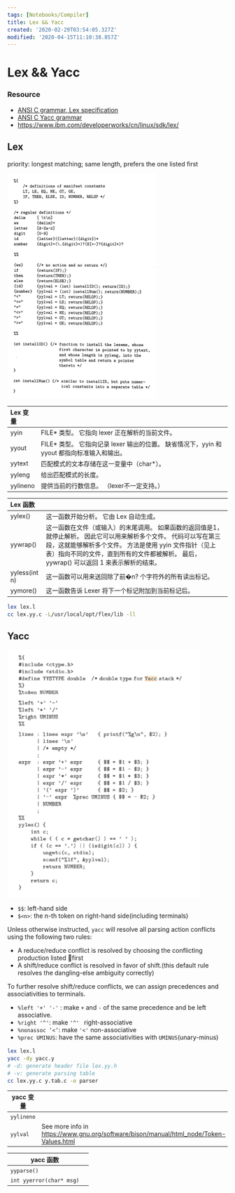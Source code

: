 ```yaml
---
tags: [Notebooks/Compiler]
title: Lex && Yacc
created: '2020-02-29T03:54:05.327Z'
modified: '2020-04-15T11:10:38.857Z'
---
```


# Lex && Yacc

### Resource
  - [ANSI C grammar, Lex specification](http://www.lysator.liu.se/c/ANSI-C-grammar-l.html)
  - [ANSI C Yacc grammar](http://www.lysator.liu.se/c/ANSI-C-grammar-y.html)
  - https://www.ibm.com/developerworks/cn/linux/sdk/lex/

## Lex

priority: longest matching; same length, prefers the one listed first

<img src="./Lex && Yacc.assets/image-20200229155628075.png" alt="image-20200229155628075" style="zoom:50%;" />

| Lex 变量 |                                                              |
| :------- | :----------------------------------------------------------- |
| yyin     | FILE* 类型。 它指向 lexer 正在解析的当前文件。               |
| yyout    | FILE* 类型。 它指向记录 lexer 输出的位置。 缺省情况下，yyin 和 yyout 都指向标准输入和输出。 |
| yytext   | 匹配模式的文本存储在这一变量中（char*）。                    |
| yyleng   | 给出匹配模式的长度。                                         |
| yylineno | 提供当前的行数信息。 （lexer不一定支持。）                   |

| Lex 函数      |                                                              |
| :------------ | :----------------------------------------------------------- |
| yylex()       | 这一函数开始分析。 它由 Lex 自动生成。                       |
| yywrap()      | 这一函数在文件（或输入）的末尾调用。 如果函数的返回值是1，就停止解析。 因此它可以用来解析多个文件。 代码可以写在第三段，这就能够解析多个文件。 方法是使用 yyin 文件指针（见上表）指向不同的文件，直到所有的文件都被解析。 最后，yywrap() 可以返回 1 来表示解析的结束。 |
| yyless(int n) | 这一函数可以用来送回除了前�n? 个字符外的所有读出标记。       |
| yymore()      | 这一函数告诉 Lexer 将下一个标记附加到当前标记后。            |

```bash
lex lex.l
cc lex.yy.c -L/usr/local/opt/flex/lib -ll
```

## Yacc

<img src="Lex && Yacc.assets/image-20200414225352109.png" alt="image-20200414225352109" style="zoom:80%;" />

- `$$`: left-hand side
- `$<n>`: the n-th token on right-hand side(including terminals)

Unless otherwise instructed, `yacc` will resolve all parsing action conflicts using the following two rules:

- A reduce/reduce conflict is resolved by choosing the conflicting production listed first
- A shift/reduce conflict is resolved in favor of shift.(this default rule resolves the dangling-else ambiguity correctly)

To further resolve shift/reduce conflicts, we can assign precedences and associativities to terminals.

- `%left '+' '-'` : make  `+` and `-` of the same precedence and be left associative.
- `%right '^'`: make `'^' ` right-associative
- `%nonassoc ‘<’`: make `'<'` non-associative
- `%prec UMINUS`: have the same associativities with `UMINUS`(unary-minus)

```bash
lex lex.l
yacc -dy yacc.y
# -d: generate header file lex.yy.h
# -v: generate parsing table
cc lex.yy.c y.tab.c -o parser
```

| yacc 变量 |      |
| -------- | ---- |
| `yylineno` |      |
| `yylval`|See more info in https://www.gnu.org/software/bison/manual/html_node/Token-Values.html |

| yacc 函数                |      |
| ------------------------ | ---- |
| `yyparse()`              |      |
| `int yyerror(char* msg)` |      |

